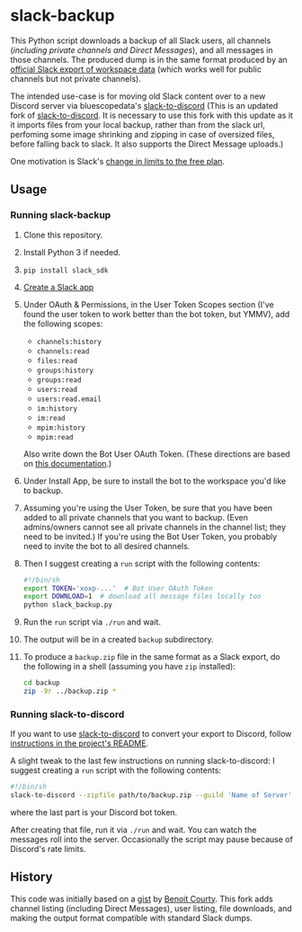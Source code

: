 # slack-backup

This Python script downloads a backup of all Slack users, all channels
(*including private channels and Direct Messages*), and all messages in those channels.
The produced dump is in the same format produced by an
[official Slack export of workspace data](https://slack.com/help/articles/201658943-Export-your-workspace-data)
(which works well for public channels but not private channels).

The intended use-case is for moving old Slack content over to a new
Discord server via bluescopedata's [slack-to-discord](https://github.com/bluescopedata/slack-to-discord) (This is an updated fork of [slack-to-discord](https://github.com/pR0Ps/slack-to-discord). It is necessary to use this fork with this update as it it imports files from your local backup, rather than from the slack url, perfoming some image shrinking and zipping in case of oversized files, before falling back to slack. It also supports the Direct Message uploads.)

One motivation is Slack's
[change in limits to the free plan](https://slack.com/help/articles/7050776459923-Pricing-changes-for-the-Pro-plan-and-updates-to-the-Free-plan).

## Usage

### Running slack-backup

1. Clone this repository.
2. Install Python 3 if needed.
3. `pip install slack_sdk`
4. [Create a Slack app](https://api.slack.com/apps/new)
5. Under OAuth &amp; Permissions, in the User Token Scopes section
   (I've found the user token to work better than the bot token, but YMMV),
   add the following scopes:

   * `channels:history`
   * `channels:read`
   * `files:read`
   * `groups:history`
   * `groups:read`
   * `users:read`
   * `users:read.email`
   * `im:history`
   * `im:read`
   * `mpim:history`
   * `mpim:read`

   Also write down the Bot User OAuth Token.
   (These directions are based on
   [this documentation](https://github.com/docmarionum1/slack-archive-bot).)
6. Under Install App, be sure to install the bot to the workspace
   you'd like to backup.
7. Assuming you're using the User Token, be sure that you have been added to
   all private channels that you want to backup.  (Even admins/owners cannot
   see all private channels in the channel list; they need to be invited.)
   If you're using the Bot User Token, you probably need to invite the bot
   to all desired channels.
8. Then I suggest creating a `run` script with the following contents:

   ```sh
   #!/bin/sh
   export TOKEN='xoxp-...'  # Bot User OAuth Token
   export DOWNLOAD=1  # download all message files locally too
   python slack_backup.py
   ```
9. Run the `run` script via `./run` and wait.
10. The output will be in a created `backup` subdirectory.
11. To produce a `backup.zip` file in the same format as a Slack export,
    do the following in a shell (assuming you have `zip` installed):

    ```sh
    cd backup
    zip -9r ../backup.zip *
    ```

### Running slack-to-discord

If you want to use [slack-to-discord](https://github.com/bluescopedata/slack-to-discord)
to convert your export to Discord, follow [instructions in the project's
README](https://github.com/bluescopedata/slack-to-discord#instructions).

A slight tweak to the last few instructions on running slack-to-discord:
I suggest creating a `run` script with the following contents:

```sh
#!/bin/sh
slack-to-discord --zipfile path/to/backup.zip --guild 'Name of Server' --token MTA...
```

where the last part is your Discord bot token.

After creating that file, run it via `./run` and wait.
You can watch the messages roll into the server.
Occasionally the script may pause because of Discord's rate limits.

## History

This code was initially based on a
[gist](https://gist.github.com/benoit-cty/a5855dea9a4b7af03f1f53c07ee48d3c)
by [Benoit Courty](https://gist.github.com/benoit-cty).
This fork adds channel listing (including Direct Messages), user listing, file downloads, and
making the output format compatible with standard Slack dumps.
